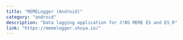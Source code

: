 ```yaml
---
title: "MEMELogger (Android)"
category: "android"
description: "Data logging application for J!NS MEME ES and ES_R"
link: "https://memelogger.shoya.io/"
---
```

